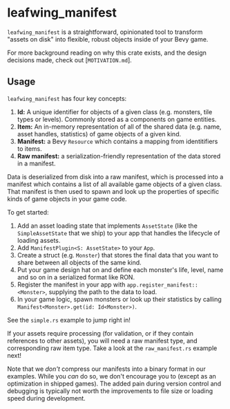 # leafwing_manifest

`leafwing_manifest` is a straightforward, opinionated tool to transform "assets on disk" into flexible, robust objects inside of your Bevy game.

For more background reading on why this crate exists, and the design decisions made, check out [`MOTIVATION.md`].

## Usage

`leafwing_manifest` has four key concepts:

1. **Id:** A unique identifier for objects of a given class (e.g. monsters, tile types or levels). Commonly stored as a components on game entities.
2. **Item:** An in-memory representation of all of the shared data (e.g. name, asset handles, statistics) of game objects of a given kind.
3. **Manifest:** a Bevy `Resource` which contains a mapping from identitifiers to items.
4. **Raw manifest:** a serialization-friendly representation of the data stored in a manifest.

Data is deserialized from disk into a raw manifest, which is processed into a manifest which contains a list of all available game objects of a given class.
That manifest is then used to spawn and look up the properties of specific kinds of game objects in your game code.

To get started:

1. Add an asset loading state that implements `AssetState` (like the `SimpleAssetState` that we ship) to your app that handles the lifecycle of loading assets.
2. Add `ManifestPlugin<S: AssetState>` to your `App`.
3. Create a struct (e.g. `Monster`) that stores the final data that you want to share between all objects of the same kind.
4. Put your game design hat on and define each monster's life, level, name and so on in a serialized format like RON.
5. Register the manifest in your app with `app.register_manifest::<Monster>`, supplying the path to the data to load.
6. In your game logic, spawn monsters or look up their statistics by calling `Manifest<Monster>.get(id: Id<Monster>)`.

See the `simple.rs` example to jump right in!

If your assets require processing (for validation, or if they contain references to other assets),
you will need a raw manifest type, and corresponding raw item type.
Take a look at the `raw_manifest.rs` example next!

Note that we *don't* compress our manifests into a binary format in our examples.
While you *can* do so, we don't encourage you to (except as an optimization in shipped games).
The added pain during version control and debugging is typically not worth the improvements to file size or loading speed during development.
